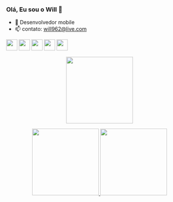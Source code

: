 ### Olá, Eu sou o Will 👋

- 🔭 Desenvolvedor mobile
- 📫 contato: will962@live.com
<div style= "margin:0 auto;">
 <p align = "start">
    <tr>
   <img height = "30em" src = "https://img.shields.io/badge/Flutter-54c5f8?style=for-the-badge&logo=flutter&logoColor=white">
   <img height = "30em" src = "https://img.shields.io/badge/Dart-03589c?style=for-the-badge&logo=dart&logoColor=white">
   <!-- <img height = "30em" src=  "https://img.shields.io/badge/JavaScript-f7df1e?style=for-the-badge&logo=javascript&logoColor=white">
   <img height = "30em" src=  "https://img.shields.io/badge/TypeScript-3178c6?style=for-the-badge&logo=typescript&logoColor=white"> -->
   <img height = "30em" src=  "https://img.shields.io/badge/Xcode-222a3c?style=for-the-badge&logo=xcode&logoColor=white">
   <img height = "30em" src=  "https://img.shields.io/badge/firebase-f58410?style=for-the-badge&logo=firebase&logoColor=white">
   <img height = "30em" src=  "https://img.shields.io/badge/Node.Js-4ba95b?style=for-the-badge&logo=node.js&logoColor=white">
  </tr>
 </p>
</div>

<div style= "margin:0 auto;">
  <a href="https://github.com/williamrichard1">
 <p align = "center">
    <img height = "180em" src="https://github-readme-streak-stats.herokuapp.com/?user=williamrichard1&layout=compact&langs_count=16&theme=dark"/>
 </p>
 <p align = "center">
   <tr> 
    <img height = "180em" src = "https://github-readme-stats.vercel.app/api?username=williamrichard1&show_icons=true&theme=dark&include_all_commits=true&count_private=true"/>
    <img height = "180em" src = "https://github-readme-stats.vercel.app/api/top-langs/?username=williamrichard1&layout=compact&langs_count=16&theme=dark"/>
   </tr>
  </p>
</div>
